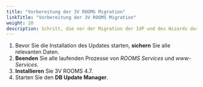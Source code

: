 ```yaml
---
title: "Vorbereitung der 3V ROOMS Migration"
linkTitle: "Vorbereitung der 3V ROOMS Migration"
weight: 20
description: Schritt, die vor der Migration der IdP und des Wizards durchgeführt werden.
---
```

1. Bevor Sie die Installation des Updates starten, **sichern** Sie alle relevanten Daten.
2. **Beenden** Sie alle laufenden Prozesse von *ROOMS Services* und *www-Services*.
3. **Installieren** Sie 3V ROOMS 4.7.
4. Starten Sie den **DB Update Manager**.
